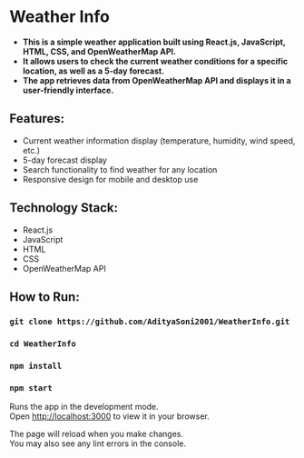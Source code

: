 # Weather Info
<ul>
<li><b>This is a simple weather application built using React.js, JavaScript, HTML, CSS, and OpenWeatherMap API.</b></li>
<li><b>It allows users to check the current weather conditions for a specific location, as well as a 5-day forecast.</b></li>
<li><b>The app retrieves data from OpenWeatherMap API and displays it in a user-friendly interface.</b></li>
</ul>

## Features:
<ul>
<li>Current weather information display (temperature, humidity, wind speed, etc.)</li>
<li>5-day forecast display</li>
<li>Search functionality to find weather for any location</li>
<li>Responsive design for mobile and desktop use</li>
</ul>

## Technology Stack:
<ul>
  <li>React.js</li>
  <li>JavaScript</li>
  <li>HTML</li>
  <li>CSS</li>
  <li>OpenWeatherMap API</li>
</ul>

## How to Run:
### `git clone https://github.com/AdityaSoni2001/WeatherInfo.git`
### `cd WeatherInfo`
### `npm install`
### `npm start`

Runs the app in the development mode.\
Open [http://localhost:3000](http://localhost:3000) to view it in your browser.

The page will reload when you make changes.\
You may also see any lint errors in the console.
